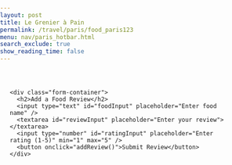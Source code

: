 ```yaml
---
layout: post
title: Le Grenier à Pain
permalink: /travel/paris/food_paris123
menu: nav/paris_hotbar.html
search_exclude: true
show_reading_time: false
---
```




<head>
  <style>
    /* Custom CSS */
    body, h1, h2, h3, p, ul, li {
      margin: 0;
      padding: 0;
      box-sizing: border-box;
    }

    body {
      font-family: Arial, sans-serif;
      background-color: #f9f9f9;
      color: #333;
      line-height: 1.6;
    }

    .main-content {
      padding: 20px;
      max-width: 800px;
      margin: 0 auto;
    }

    #reviewCount {
      text-align: center;
      margin-bottom: 20px;
    }

    #reviewCount h2 {
      font-size: 1.5rem;
      color: #444;
    }

    .card {
      background-color: #fff;
      border: 1px solid #ddd;
      border-radius: 8px;
      padding: 16px;
      margin-bottom: 20px;
      box-shadow: 0 2px 4px rgba(0, 0, 0, 0.1);
      transition: transform 0.2s, box-shadow 0.2s;
    }

    .card:hover {
      transform: scale(1.02);
      box-shadow: 0 4px 8px rgba(0, 0, 0, 0.15);
    }

    .card h2 {
      font-size: 1.2rem;
      color: #222;
      margin-bottom: 10px;
    }

    .card p {
      font-size: 0.9rem;
      color: #666;
      margin-bottom: 16px;
    }

    .remove-button {
      background-color: #e74c3c;
      color: white;
      border: none;
      border-radius: 4px;
      padding: 8px 12px;
      font-size: 0.9rem;
      cursor: pointer;
      transition: background-color 0.2s;
    }

    .remove-button:hover {
      background-color: #c0392b;
    }

    .edit-button {
      background-color: #3498db;
      color: white;
      border: none;
      border-radius: 4px;
      padding: 8px 12px;
      font-size: 0.9rem;
      cursor: pointer;
      transition: background-color 0.2s;
      margin-left: 10px;
    }

    .edit-button:hover {
      background-color: #2980b9;
    }

    .form-container {
      margin-bottom: 20px;
    }

    .form-container input, .form-container textarea, .form-container button {
      display: block;
      width: 100%;
      margin: 8px 0;
      padding: 10px;
      font-size: 1rem;
    }

    .form-container button {
      background-color: #2ecc71;
      color: white;
      border: none;
      border-radius: 4px;
      cursor: pointer;
      transition: background-color 0.2s;
    }

    .form-container button:hover {
      background-color: #27ae60;
    }
  </style>
</head>

<body>
  <main class="main-content" id="main-content">
    <div id="reviewCount"></div>

    <div class="form-container">
      <h2>Add a Food Review</h2>
      <input type="text" id="foodInput" placeholder="Enter food name" />
      <textarea id="reviewInput" placeholder="Enter your review"></textarea>
      <input type="number" id="ratingInput" placeholder="Enter rating (1-5)" min="1" max="5" />
      <button onclick="addReview()">Submit Review</button>
    </div>
  </main>
</body>

<script type="module">
import { pythonURI, fetchOptions } from '{{site.baseurl}}/assets/js/api/config.js';

// Placeholder for logged-in user (Replace with real authentication logic)
const currentUser = "exampleUser"; // This should be set dynamically based on session/auth

document.addEventListener("DOMContentLoaded", () => {
    fetchReviews();
});



async function fetchReviews() {
    try {
        const response = await fetch(`${pythonURI}/api/food_review123_api`);
        if (!response.ok) {
            throw new Error("Failed to fetch reviews: " + response.statusText);
        }
        const data = await response.json();
        let reviewCount = data.length || 0;
        document.getElementById('reviewCount').innerHTML = `<h2>You have ${reviewCount} food reviews!</h2>`;
        const body = document.getElementById('main-content');
        data.forEach(item => {
            createCard(body, item);
        });
    } catch (error) {
        console.error("Error fetching data:", error);
    }
}

function createCard(container, item) {
    const card = document.createElement('div');
    card.className = 'card';
    card.id = `review-${item.id}`;
    card.innerHTML = `
        <h2>${item.food}</h2>
        <p>${item.review}</p>
        <p><strong>Rating:</strong> <span class="rating">${item.rating}</span>/5</p>
        <p><strong>User:</strong> ${item.user_id}</p>
    `;

    // Remove Button
    const removeButton = document.createElement("button");
    removeButton.className = "remove-button";
    removeButton.textContent = "Remove";
    removeButton.onclick = () => {
        deleteReview(item.id);
        container.removeChild(card);
        updateReviewCount(-1);
    };
    card.appendChild(removeButton);

    // Edit Button
    const editButton = document.createElement("button");
    editButton.className = "edit-button";
    editButton.textContent = "Edit";
    editButton.onclick = () => {
        editReview(item.id, item.food, item.review, item.rating);
    };
    card.appendChild(editButton);

    container.appendChild(card);
}

window.addReview = async function addReview() {
    const food = document.getElementById("foodInput").value;
    const review = document.getElementById("reviewInput").value;
    const rating = parseInt(document.getElementById("ratingInput").value);

    if (!food || !review || isNaN(rating) || rating < 1 || rating > 5) {
        alert("Please fill in all fields correctly.");
        return;
    }


    try {
        const response = await fetch(`${pythonURI}/api/food_review123_api`, {
            ...fetchOptions,
            method: "POST",
            headers: {
                "Content-Type": "application/json",
            },
            body: JSON.stringify({food: food, review: review, rating: rating})
        });
        const data = await response.json();
        const body = document.getElementById("main-content");
        createCard(body, data);
        updateReviewCount(1);

        document.getElementById("foodInput").value = "";
        document.getElementById("reviewInput").value = "";
        document.getElementById("ratingInput").value = "";
    } catch (error) {
        console.error("Error adding review:", error);
    }
};

function editReview(id, food, review, rating) {
    document.getElementById("foodInput").value = food;
    document.getElementById("reviewInput").value = review;
    document.getElementById("ratingInput").value = rating;

    const submitButton = document.querySelector(".form-container button");
    submitButton.textContent = "Update Review";

    submitButton.onclick = () => {
        updateReview(id);
    };
}

async function updateReview(id) {
    const food = document.getElementById("foodInput").value;
    const review = document.getElementById("reviewInput").value;
    const rating = parseInt(document.getElementById("ratingInput").value);

    if (!food || !review || isNaN(rating) || rating < 1 || rating > 5) {
        alert("Please fill in all fields correctly.");
        return;
    }

    const putData = {
        id: id,
        food: food,
        review: review,
        rating: rating,
        user: currentUser // Ensure the update request includes the user
    };

    try {
        const response = await fetch(`${pythonURI}/api/food_review123_api`, {
            method: "PUT",
            headers: {
                "Content-Type": "application/json",
            },
            body: JSON.stringify(putData),
        });

        if (!response.ok) {
            throw new Error("Failed to update review: " + response.statusText);
        }

        const data = await response.json();

        const reviewCard = document.querySelector(`#review-${id}`);
        reviewCard.querySelector("h2").textContent = data.food;
        reviewCard.querySelector("p").textContent = data.review;
        reviewCard.querySelector(".rating").textContent = data.rating;

        document.getElementById("foodInput").value = "";
        document.getElementById("reviewInput").value = "";
        document.getElementById("ratingInput").value = "";
        const submitButton = document.querySelector(".form-container button");
        submitButton.textContent = "Submit Review";
        submitButton.onclick = addReview;

    } catch (error) {
        console.error("Error updating review:", error);
    }
}

async function deleteReview(id) {
    try {
        const response = await fetch(`${pythonURI}/api/food_review123_api`, {
            method: "DELETE",
            headers: {
                "Content-Type": "application/json",
            },
            body: JSON.stringify({ id, user: currentUser }), // Ensure request includes user info
        });

        if (!response.ok) {
            throw new Error("Failed to delete review: " + response.statusText);
        }
    } catch (error) {
        console.error("Error deleting review:", error);
    }
}

function updateReviewCount(change) {
    const reviewCountElement = document.getElementById("reviewCount");
    const currentCount = parseInt(reviewCountElement.textContent.match(/\d+/)[0]) || 0;
    reviewCountElement.innerHTML = `<h2>You have ${currentCount + change} food reviews!</h2>`;
}
</script>
